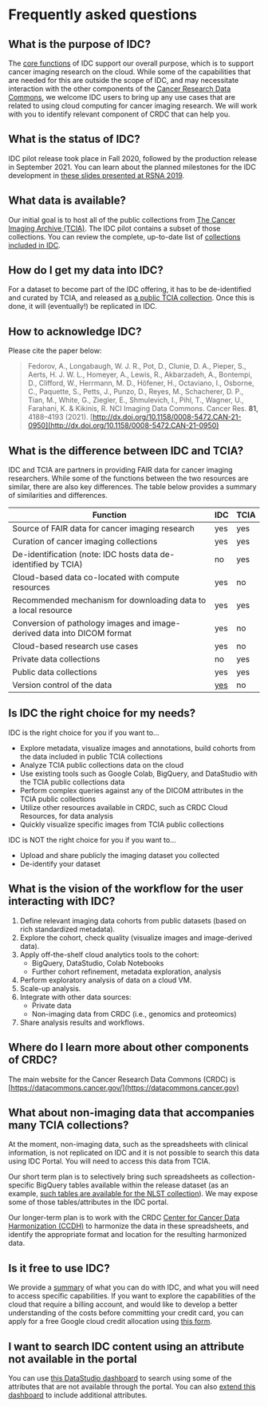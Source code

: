 # Frequently asked questions

## What is the purpose of IDC?

The [core functions](core-functions-of-idc.md) of IDC support our overall purpose, which is to support cancer imaging research on the cloud. While some of the capabilities that are needed for this are outside the scope of IDC, and may necessitate interaction with the other components of the [Cancer Research Data Commons](https://datacommons.cancer.gov), we welcome IDC users to bring up any use cases that are related to using cloud computing for cancer imaging research. We will work with you to identify relevant component of CRDC that can help you.

## What is the status of IDC?

IDC pilot release took place in Fall 2020, followed by the production release in September 2021. You can learn about the planned milestones for the IDC development in [these slides presented at RSNA 2019](http://bit.ly/idc-rsna19).

## What data is available?

Our initial goal is to host all of the public collections from [The Cancer Imaging Archive (TCIA)](https://www.cancerimagingarchive.net). The IDC pilot contains a subset of those collections. You can review the complete, up-to-date list of [collections included in IDC](https://portal.imaging.datacommons.cancer.gov/collections/).

## How do I get my data into IDC?

For a dataset to become part of the IDC offering, it has to be de-identified and curated by TCIA, and released as [a public TCIA collection](https://www.cancerimagingarchive.net/collections/). Once this is done, it will (eventually!) be replicated in IDC.

## How to acknowledge IDC?

Please cite the paper below:

> Fedorov, A., Longabaugh, W. J. R., Pot, D., Clunie, D. A., Pieper, S., Aerts, H. J. W. L., Homeyer, A., Lewis, R., Akbarzadeh, A., Bontempi, D., Clifford, W., Herrmann, M. D., Höfener, H., Octaviano, I., Osborne, C., Paquette, S., Petts, J., Punzo, D., Reyes, M., Schacherer, D. P., Tian, M., White, G., Ziegler, E., Shmulevich, I., Pihl, T., Wagner, U., Farahani, K. & Kikinis, R. NCI Imaging Data Commons. Cancer Res. **81,** 4188–4193 (2021). [http://dx.doi.org/10.1158/0008-5472.CAN-21-0950](http://dx.doi.org/10.1158/0008-5472.CAN-21-0950)

## What is the difference between IDC and TCIA?

IDC and TCIA are partners in providing FAIR data for cancer imaging researchers. While some of the functions between the two resources are similar, there are also key differences. The table below provides a summary of similarities and differences.

| Function                                                                | **IDC**                        | TCIA |
| ----------------------------------------------------------------------- | ------------------------------ | ---- |
| Source of FAIR data for cancer imaging research                         | yes                            | yes  |
| Curation of cancer imaging collections                                  | yes                            | yes  |
| De-identification (note: IDC hosts data de-identified by TCIA)          | no                             | yes  |
| Cloud-based data co-located with compute resources                      | yes                            | no   |
| Recommended mechanism for downloading data to a local resource          | yes                            | yes  |
| Conversion of pathology images and image-derived data into DICOM format | yes                            | no   |
| Cloud-based research use cases                                          | yes                            | no   |
| Private data collections                                                | no                             | yes  |
| Public data collections                                                 | yes                            | yes  |
| Version control of the data                                             | [yes](data/data-versioning.md) | no   |

## Is IDC the right choice for my needs?

IDC is the right choice for you if you want to...

* Explore metadata, visualize images and annotations, build cohorts from the data included in public TCIA collections
* Analyze TCIA public collections data on the cloud
* Use existing tools such as Google Colab, BigQuery, and DataStudio with the TCIA public collections data
* Perform complex queries against any of the DICOM attributes in the TCIA public collections
* Utilize other resources available in CRDC, such as CRDC Cloud Resources, for data analysis
* Quickly visualize specific images from TCIA public collections

IDC is NOT the right choice for you if you want to...

* Upload and share publicly the imaging dataset you collected
* De-identify your dataset

## What is the vision of the workflow for the user interacting with IDC?

1. Define relevant imaging data cohorts from public datasets (based on rich standardized metadata).
2. Explore the cohort, check quality (visualize images and image-derived data).
3. Apply off-the-shelf cloud analytics tools to the cohort:
   * BigQuery, DataStudio, Colab Notebooks
   * Further cohort refinement, metadata exploration, analysis
4. Perform exploratory analysis of data on a cloud VM.
5. Scale-up analysis.
6. Integrate with other data sources:
   * Private data
   * Non-imaging data from CRDC (i.e., genomics and proteomics)
7. Share analysis results and workflows.

## Where do I learn more about other components of CRDC?

The main website for the Cancer Research Data Commons (CRDC) is [https://datacommons.cancer.gov/](https://datacommons.cancer.gov)

## What about non-imaging data that accompanies many TCIA collections?

At the moment, non-imaging data, such as the spreadsheets with clinical information, is not replicated on IDC and it is not possible to search this data using IDC Portal. You will need to access this data from TCIA.

Our short term plan is to selectively bring such spreadsheets as collection-specific BigQuery tables available within the release dataset (as an example, [such tables are available for the NLST collection](data/organization-of-data/files-and-metadata.md)). We may expose some of those tables/attributes in the IDC portal.

Our longer-term plan is to work with the CRDC [Center for Cancer Data Harmonization (CCDH)](https://datacommons.cancer.gov/center-cancer-data-harmonization) to harmonize the data in these spreadsheets, and identify the appropriate format and location for the resulting harmonized data.

## Is it free to use IDC?

We provide a [summary](getting-started-with-idc.md) of what you can do with IDC, and what you will need to access specific capabilities. If you want to explore the capabilities of the cloud that require a billing account, and would like to develop a better understanding of the costs before committing your credit card, you can apply for a free Google cloud credit allocation using [this form](https://docs.google.com/forms/d/e/1FAIpQLSfXvXqficGaVEalJI3ym6rKqarmW_YUUWG6A4U8pclvR8MmRQ/viewform).

## I want to search IDC content using an attribute not available in the portal

You can use [this DataStudio dashboard](https://datastudio.google.com/reporting/ab96379c-e134-414f-8996-188e678f1b70/page/KHtxB) to search using some of the attributes that are not available through the portal. You can also [extend this dashboard](cookbook/data-studio/cohort-dashboard.md) to include additional attributes.
